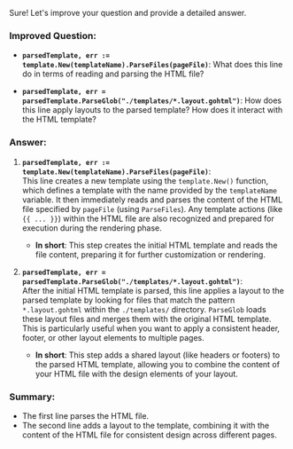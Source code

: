 Sure! Let's improve your question and provide a detailed answer.

### Improved Question:

- **`parsedTemplate, err := template.New(templateName).ParseFiles(pageFile)`**: What does this line do in terms of reading and parsing the HTML file?
  
- **`parsedTemplate, err = parsedTemplate.ParseGlob("./templates/*.layout.gohtml")`**: How does this line apply layouts to the parsed template? How does it interact with the HTML template?

### Answer:

1. **`parsedTemplate, err := template.New(templateName).ParseFiles(pageFile)`**:  
   This line creates a new template using the `template.New()` function, which defines a template with the name provided by the `templateName` variable. It then immediately reads and parses the content of the HTML file specified by `pageFile` (using `ParseFiles`). Any template actions (like `{{ ... }}`) within the HTML file are also recognized and prepared for execution during the rendering phase.

   - **In short**: This step creates the initial HTML template and reads the file content, preparing it for further customization or rendering.

2. **`parsedTemplate, err = parsedTemplate.ParseGlob("./templates/*.layout.gohtml")`**:  
   After the initial HTML template is parsed, this line applies a layout to the parsed template by looking for files that match the pattern `*.layout.gohtml` within the `./templates/` directory. `ParseGlob` loads these layout files and merges them with the original HTML template. This is particularly useful when you want to apply a consistent header, footer, or other layout elements to multiple pages.

   - **In short**: This step adds a shared layout (like headers or footers) to the parsed HTML template, allowing you to combine the content of your HTML file with the design elements of your layout.

### Summary:
- The first line parses the HTML file.
- The second line adds a layout to the template, combining it with the content of the HTML file for consistent design across different pages.